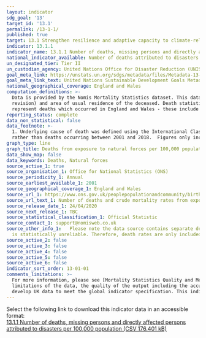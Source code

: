 ```yaml
---
layout: indicator
sdg_goal: '13'
target_id: '13.1'
permalink: /13-1-1/
published: true
target: 13.1 Strengthen resilience and adaptive capacity to climate-related hazards and natural disasters in all countries
indicator: 13.1.1
indicator_name: 13.1.1 Number of deaths, missing persons and directly affected persons attributed to disasters per 100,000 population
national_indicator_available: Number of deaths attributed to disasters per 100,000 population
un_designated_tier: Tier II
un_custodian_agency: United Nations Office for Disaster Reduction (UNISDR)
goal_meta_link: https://unstats.un.org/sdgs/metadata/files/Metadata-13-01-01.pdf
goal_meta_link_text: United Nations Sustainable Development Goals Metadata (PDF 224 KB)
national_geographical_coverage: England and Wales
computation_definitions: >-
  Data is provided by the Nomis Mortality Statistics dataset. This dataset provides mortality statistics for England and Wales, broken down by calendar year of registration, age, sex, underlying cause of death  (classified using ICD10, the International Classification of Diseases, 10th
  revision) and area of usual residence of the deceased. Death statistics are compiled from information supplied when deaths are certified and registered as part of civil registration, a legal requirement. Figures represent the number of deaths registered in the calendar year. Figures
  represent deaths which occurred in England and Wales - these include the deaths of individuals whose usual residence was outside England and Wales.
reporting_status: complete
data_non_statistical: false
data_footnote: >-
  1. Underlying cause of death was defined using the International Classification of Diseases, Tenth Revision (ICD-10) codes X30 to X39. 2. Figures are for persons usually resident in England and Wales, based on boundaries as of February 2020. 3. Figures are based on deaths registered,
  rather than deaths occurring between 2001 and 2018.  Figures only include deaths that were registered by 31 Dec 2018.
graph_type: line
graph_title: Deaths from exposure to natural forces per 100,000 population and number of deaths.
data_show_map: false
data_keywords: Deaths, Natural forces
source_active_1: true
source_organisation_1: Office for National Statistics (ONS)
source_periodicity_1: Annual
source_earliest_available_1: 2001
source_geographical_coverage_1: England and Wales
source_url_1: https://www.ons.gov.uk/peoplepopulationandcommunity/birthsdeathsandmarriages/deaths/adhocs/11640numberofdeathsandcrudemortalityratesfromexposuretoforcesofnatureenglandandwales2001to2018
source_url_text_1: Number of deaths and crude mortality rates from exposure to forces of nature, England and Wales - 2001 to 2018
source_release_date_1: 24/04/2020
source_next_release_1: TBC
source_statistical_classification_1: Official Statistic 
source_contact_1: support@nomisweb.co.uk
source_other_info_1:   Please note the data source contains separate death rates per 100,000 population for England and for Wales, and death rates by cause of death and sex which have not been included here. This is because in some instances the number of deaths are very small (less than 10), meaning the rate
  is statistically unreliable. Therefore, death rates are only included here for combined England and Wales by sex, as there have been enough deaths to increase reliability of these figures. The absolute number of deaths has been reported for all other breakdowns.
source_active_2: false
source_active_3: false
source_active_4: false
source_active_5: false
source_active_6: false
indicator_sort_order: 13-01-01
comments_limitations: >-
  For more information, please see [Mortality Statistics Quality and Methodology Information](http://www.ons.gov.uk/peoplepopulationandcommunity/birthsdeathsandmarriages/deaths/qmis/mortalitystatisticsinenglandandwalesqmi). This document contains important information on the strengths and
  limitations of the data, the quality of the output including the accuracy of the data, how it compares with related data, uses and users and how the output was created. This indicator is being used as an approximation of the UN SDG Indicator. Where possible, we will work to identify or
  develop UK data to meet the global indicator specification. This indicator has been identified in collaboration with topic experts.
---
```

Select the following link to download this indicator data in an accessible format:<br>[13.1.1 Number of deaths, missing persons and directly affected persons attributed to disasters per 100,000 population (CSV 176.401 kB)](https://sustainabledevelopment-uk.github.io/sdg-data/data/13-1-1.csv)